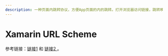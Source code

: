 ```yaml
---
description: 一种页面内跳转协议，方便App页面的内的跳转。打开浏览器访问链接，跳转唤醒App。
---
```


# Xamarin URL Scheme

参考链接：[链接1](https://blog.csdn.net/baidu\_31956557/article/details/79900311) 和 [链接2 ](https://my.oschina.net/u/3030197/blog/3114483)。
